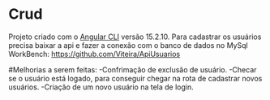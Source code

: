 # Crud

Projeto criado com o [Angular CLI](https://github.com/angular/angular-cli) versão 15.2.10.
  Para cadastrar os usuários precisa baixar a api e fazer a conexão com o banco de dados no MySql WorkBench: https://github.com/Viteira/ApiUsuarios

#Melhorias a serem feitas:
-Confrimação de exclusão de usuário.
  -Checar se o usuário está logado, para conseguir chegar na rota de cadastrar novos usuários.
    -Criação de um novo usuário na tela de login.



